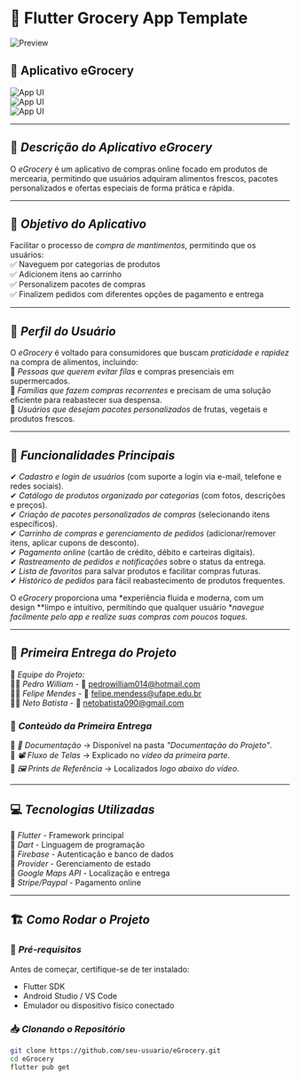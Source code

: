 # 🛒 Flutter Grocery App Template  

![Preview](/gif.gif)  

## 📱 Aplicativo eGrocery  

![App UI](/ui.png)  
![App UI](/g_0.png)  
![App UI](/g_1.png)  

---

## 📌 *Descrição do Aplicativo eGrocery*  
O *eGrocery* é um aplicativo de compras online focado em produtos de mercearia, permitindo que usuários adquiram alimentos frescos, pacotes personalizados e ofertas especiais de forma prática e rápida.  

---

## 🎯 *Objetivo do Aplicativo*  
Facilitar o processo de *compra de mantimentos*, permitindo que os usuários:  
✅ Naveguem por categorias de produtos  
✅ Adicionem itens ao carrinho  
✅ Personalizem pacotes de compras  
✅ Finalizem pedidos com diferentes opções de pagamento e entrega  

---

## 👥 *Perfil do Usuário*  
O *eGrocery* é voltado para consumidores que buscam *praticidade e rapidez* na compra de alimentos, incluindo:  
🔹 *Pessoas que querem evitar filas* e compras presenciais em supermercados.  
🔹 *Famílias que fazem compras recorrentes* e precisam de uma solução eficiente para reabastecer sua despensa.  
🔹 *Usuários que desejam pacotes personalizados* de frutas, vegetais e produtos frescos.  

---

## 🚀 *Funcionalidades Principais*  

✔ *Cadastro e login de usuários* (com suporte a login via e-mail, telefone e redes sociais).  
✔ *Catálogo de produtos organizado por categorias* (com fotos, descrições e preços).  
✔ *Criação de pacotes personalizados de compras* (selecionando itens específicos).  
✔ *Carrinho de compras e gerenciamento de pedidos* (adicionar/remover itens, aplicar cupons de desconto).  
✔ *Pagamento online* (cartão de crédito, débito e carteiras digitais).  
✔ *Rastreamento de pedidos e notificações* sobre o status da entrega.  
✔ *Lista de favoritos* para salvar produtos e facilitar compras futuras.  
✔ *Histórico de pedidos* para fácil reabastecimento de produtos frequentes.  

O *eGrocery* proporciona uma *experiência fluida e moderna, com um design **limpo e intuitivo, permitindo que qualquer usuário **navegue facilmente pelo app e realize suas compras com poucos toques.*  

---

## 📌 *Primeira Entrega do Projeto*  

📌 *Equipe do Projeto:*  
👨‍💻 *Pedro William* - 📩 pedrowilliam014@hotmail.com  
👨‍💻 *Felipe Mendes* - 📩 felipe.mendess@ufape.edu.br  
👨‍💻 *Neto Batista* - 📩 netobatista090@gmail.com  

### 📂 *Conteúdo da Primeira Entrega*  

📄 *📑 Documentação* → Disponível na pasta *"Documentação do Projeto"*.  
🎥 *📽️ Fluxo de Telas* → Explicado no *vídeo da primeira parte*.  
📸 *🖼️ Prints de Referência* → Localizados *logo abaixo do vídeo*.  

---

## 💻 *Tecnologias Utilizadas*  
🔹 *Flutter* - Framework principal  
🔹 *Dart* - Linguagem de programação  
🔹 *Firebase* - Autenticação e banco de dados  
🔹 *Provider* - Gerenciamento de estado  
🔹 *Google Maps API* - Localização e entrega  
🔹 *Stripe/Paypal* - Pagamento online  

---

## 🏗 *Como Rodar o Projeto*  

### 🔧 *Pré-requisitos*  
Antes de começar, certifique-se de ter instalado:  
- Flutter SDK  
- Android Studio / VS Code  
- Emulador ou dispositivo físico conectado  

### 📥 *Clonando o Repositório*  
```bash
git clone https://github.com/seu-usuario/eGrocery.git
cd eGrocery
flutter pub get
